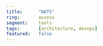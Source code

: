```yaml
---
title:      "NATS"
ring:       assess
segment:    tools
tags:       [architecture, devops]
featured:   false
---
```

